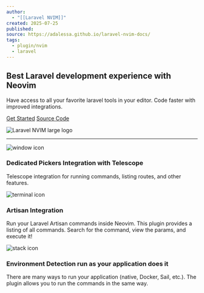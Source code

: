 ```yaml
---
author:
  - "[[Laravel NVIM]]"
created: 2025-07-25
published:
source: https://adalessa.github.io/laravel-nvim-docs/
tags:
  - plugin/nvim
  - laravel
---
```

## Best Laravel development experience with Neovim

Have access to all your favorite laravel tools in your editor. Code faster with improved integrations.

[Get Started](https://adalessa.github.io/laravel-nvim-docs/docs/getting-started "Laravel NVIM getting started") [Source Code](https://github.com/adalessa/laravel.nvim "Laravel NVIM")

![Laravel NVIM large logo](https://adalessa.github.io/laravel-nvim-docs/assets/img/logo-large.svg)

---

![window icon](https://adalessa.github.io/laravel-nvim-docs/assets/img/icon-window.svg)

### Dedicated Pickers Integration with Telescope

Telescope integration for running commands, listing routes, and other features.

![terminal icon](https://adalessa.github.io/laravel-nvim-docs/assets/img/icon-terminal.svg)

### Artisan Integration

Run your Laravel Artisan commands inside Neovim. This plugin provides a listing of all commands. Search for the command, view the params, and execute it!

![stack icon](https://adalessa.github.io/laravel-nvim-docs/assets/img/icon-stack.svg)

### Environment Detection run as your application does it

There are many ways to run your application (native, Docker, Sail, etc.). The plugin allows you to run the commands in the same way.